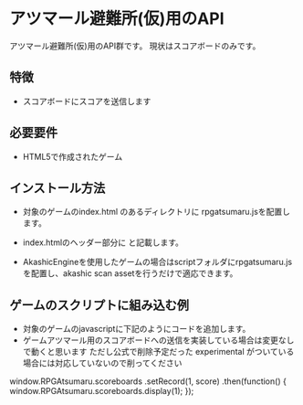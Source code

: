 # アツマール避難所(仮)用のAPI

アツマール避難所(仮)用のAPI群です。
現状はスコアボードのみです。

## 特徴

- スコアボードにスコアを送信します

## 必要要件

- HTML5で作成されたゲーム

## インストール方法

- 対象のゲームのindex.html のあるディレクトリに rpgatsumaru.jsを配置します。
- index.htmlのヘッダー部分に <script src="rpgatsumaru.js"></script> と記載します。

- AkashicEngineを使用したゲームの場合はscriptフォルダにrpgatsumaru.jsを配置し、akashic scan assetを行うだけで適応できます。

## ゲームのスクリプトに組み込む例
- 対象のゲームのjavascriptに下記のようにコードを追加します。
- ゲームアツマール用のスコアボードへの送信を実装している場合は変更なしで動くと思います
ただし公式で削除予定だった experimental がついている場合には対応していないので削ってください
  

window.RPGAtsumaru.scoreboards
.setRecord(1, score)
.then(function() {
    window.RPGAtsumaru.scoreboards.display(1);
});
